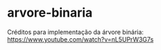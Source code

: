 # arvore-binaria

Créditos para implementação da árvore binária: https://www.youtube.com/watch?v=nL5UPrW3G7s
